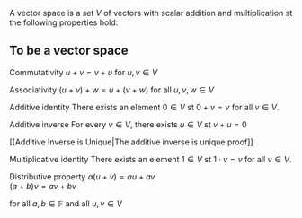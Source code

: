 A vector space is a set $V$ of vectors with scalar addition and multiplication st the following properties hold:
## To be a vector space

Commutativity
$u + v = v + u$  for $u, v \in V$

Associativity 
$(u + v) + w = u + (v + w)$ for all $u, v, w \in V$

Additive identity
There exists an element $0 \in V$ st $0 + v = v$ for all $v \in V$.

Additive inverse 
For every $v \in V$, there exists $u \in V$ st $v + u = 0$

[[Additive Inverse is Unique|The additive inverse is unique proof]]

Multiplicative identity
There exists an element $1 \in V$ st $1 \cdot v = v$ for all $v \in V$.

Distributive property
$a(u + v) = au + av$  
$(a + b)v = av + bv$

for all $a, b \in \mathbb{F}$ and all $u, v \in V$


